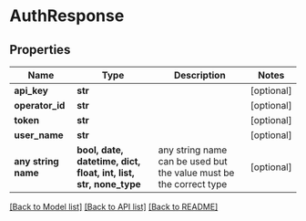 # AuthResponse


## Properties
Name | Type | Description | Notes
------------ | ------------- | ------------- | -------------
**api_key** | **str** |  | [optional] 
**operator_id** | **str** |  | [optional] 
**token** | **str** |  | [optional] 
**user_name** | **str** |  | [optional] 
**any string name** | **bool, date, datetime, dict, float, int, list, str, none_type** | any string name can be used but the value must be the correct type | [optional]

[[Back to Model list]](../README.md#documentation-for-models) [[Back to API list]](../README.md#documentation-for-api-endpoints) [[Back to README]](../README.md)


